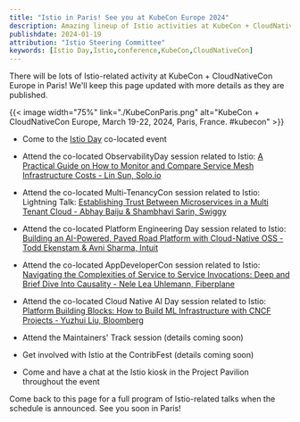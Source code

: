 ```yaml
---
title: "Istio in Paris! See you at KubeCon Europe 2024"
description: Amazing lineup of Istio activities at KubeCon + CloudNativeCon.
publishdate: 2024-01-19
attribution: "Istio Steering Committee"
keywords: [Istio Day,Istio,conference,KubeCon,CloudNativeCon]
---
```


There will be lots of Istio-related activity at KubeCon + CloudNativeCon Europe in Paris! We'll keep this page updated with more details as they are published.

{{< image width="75%"
    link="./KubeConParis.png"
    alt="KubeCon + CloudNativeCon Europe, March 19-22, 2024, Paris, France. #kubecon"
    >}}

- Come to the [Istio Day](https://events.linuxfoundation.org/kubecon-cloudnativecon-europe/co-located-events/istio-day/) co-located event

- Attend the co-located ObservabilityDay session related to Istio: [A Practical Guide on How to Monitor and Compare Service Mesh Infrastructure Costs - Lin Sun, Solo.io](https://colocatedeventseu2024.sched.com/event/1YFf2/cl-lightning-talk-a-practical-guide-on-how-to-monitor-and-compare-service-mesh-infrastructure-costs-lin-sun-soloio?iframe=no)

- Attend the co-located Multi-TenancyCon session related to Istio: Lightning Talk: [Establishing Trust Between Microservices in a Multi Tenant Cloud - Abhay Baiju & Shambhavi Sarin, Swiggy](https://colocatedeventseu2024.sched.com/event/1YFgl/cl-lightning-talk-establishing-trust-between-microservices-in-a-multi-tenant-cloud-abhay-baiju-shambhavi-sarin-swiggy?iframe=no)

- Attend the co-located Platform Engineering Day session related to Istio: [Building an AI-Powered, Paved Road Platform with Cloud-Native OSS - Todd Ekenstam & Avni Sharma, Intuit](https://colocatedeventseu2024.sched.com/event/1YFi2/building-an-ai-powered-paved-road-platform-with-cloud-native-oss-todd-ekenstam-avni-sharma-intuit?iframe=no)

- Attend the co-located AppDeveloperCon session related to Istio: [Navigating the Complexities of Service to Service Invocations: Deep and Brief Dive Into Causality - Nele Lea Uhlemann, Fiberplane](https://colocatedeventseu2024.sched.com/event/1YFiK/navigating-the-complexities-of-service-to-service-invocations-deep-and-brief-dive-into-causality-nele-lea-uhlemann-fiberplane)

- Attend the co-located Cloud Native AI Day session related to Istio: [Platform Building Blocks: How to Build ML Infrastructure with CNCF Projects - Yuzhui Liu, Bloomberg](
https://colocatedeventseu2024.sched.com/event/1YFj0/platform-building-blocks-how-to-build-ml-infrastructure-with-cncf-projects-yuzhui-liu-bloomberg)

- Attend the Maintainers' Track session (details coming soon)

- Get involved with Istio at the ContribFest (details coming soon)

- Come and have a chat at the Istio kiosk in the Project Pavilion throughout the event

Come back to this page for a full program of Istio-related talks when the schedule is announced. See you soon in Paris!
